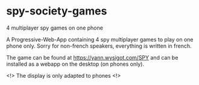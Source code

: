 # spy-society-games
 4 multiplayer spy games on one phone

 A Progressive-Web-App containing 4 spy multiplayer games to play on one phone only.
 Sorry for non-french speakers, everything is written in french.
 
 The game can be found at https://yann.wysigot.com/SPY and can be installed as a webapp on the desktop (on phones only).
 
 <!> The display is only adapted to phones <!>